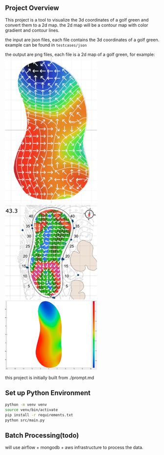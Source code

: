 ## Project Overview

This project is a tool to visualize the 3d coordinates of a golf green and convert them to a 2d map. the 2d map will be a contour map with color gradient and contour lines.

the input are json files, each file contains the 3d coordinates of a golf green. example can be found in `testcases/json`

the output are png files, each file is a 2d map of a golf green, for example:
<img src="images/example_contour_map_1.png" width="300">
<img src="images/example_contour_map_2.png" width="300">
<img src="images/example_contour_map_3.png" width="300">

this project is initially built from ./prompt.md

## Set up Python Environment

```bash
python -m venv venv
source venv/bin/activate
pip install -r requirements.txt
python src/main.py
```

## Batch Processing(todo)

will use airflow + mongodb + aws infrastructure to process the data.
